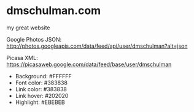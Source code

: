 # dmschulman.com
my great website

Google Photos JSON: http://photos.googleapis.com/data/feed/api/user/dmschulman?alt=json

Picasa XML: https://picasaweb.google.com/data/feed/base/user/dmschulman

- Background: #FFFFFF
- Font color: #383838
- Link color: #383838
- Link hover: #202020
- Highlight: #EBEBEB
